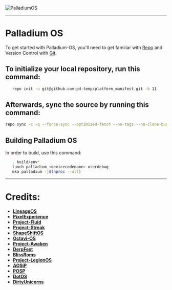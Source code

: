 ![PalladiumOS](https://github.com/pd-temp/platform_manifest/blob/11/palladium.jpg)

---------------------------------------------------------------------------------------
Palladium OS
===========

To get started with Palladium-OS, you'll need to get familiar with [Repo](https://source.android.com/source/using-repo.html) and Version Control with [Git](https://source.android.com/source/version-control.html).


To initialize your local repository, run this command:
------------------------------------------------------

```bash
   repo init -u git@github.com:pd-temp/platform_manifest.git -b 11
```

Afterwards, sync the source by running this command:
----------------

```bash
repo sync -c -q --force-sync --optimized-fetch --no-tags --no-clone-bundle --prune -j$(nproc --all)
```


Building Palladium OS
---------------
In order to build, use this command:
```bash
   . build/env*
   lunch palladium_<devicecodename>-userdebug
   mka palladium -j$(nproc --all)
```

---------------------------------------------------------------------------------------
 Credits:
 =======

 * [**LineageOS**](https://github.com/LineageOS)
 * [**PixelExperience**](https://github.com/PixelExperience)
 * [**Project-Fluid**](https://github.com/Project-Fluid)
 * [**Project-Streak**](https://github.com/ProjectStreak)
 * [**ShapeShiftOS**](https://github.com/ShapeShiftOS)
 * [**Octavi-OS**](https://github.com/Octavi-OS)
 * [**Project-Awaken**](https://github.com/Project-Awaken)
 * [**DerpFest**](https://github.com/DerpLab)
 * [**BlissRoms**](https://github.com/BlissRoms)
 * [**Project-LegionOS**](https://github.com/Project-LegionOS)
 * [**AOSiP**](https://github.com/AOSiP)
 * [**POSP**](https://github.com/PotatoProject)
 * [**DotOS**](https://github.com/DotOS)
 * [**DirtyUnicorns**](https://github.com/dirtyunicorns)
